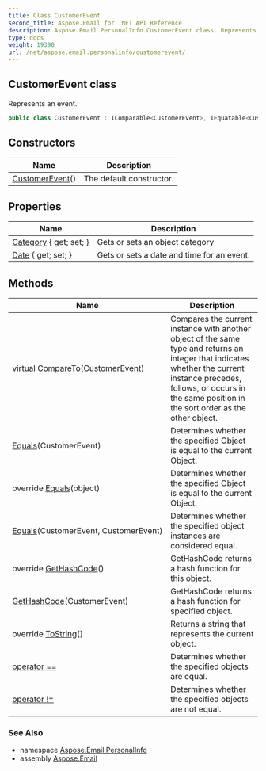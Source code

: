 ```yaml
---
title: Class CustomerEvent
second_title: Aspose.Email for .NET API Reference
description: Aspose.Email.PersonalInfo.CustomerEvent class. Represents an event
type: docs
weight: 19390
url: /net/aspose.email.personalinfo/customerevent/
---
```

## CustomerEvent class

Represents an event.

```csharp
public class CustomerEvent : IComparable<CustomerEvent>, IEquatable<CustomerEvent>
```

## Constructors

| Name | Description |
| --- | --- |
| [CustomerEvent](customerevent/)() | The default constructor. |

## Properties

| Name | Description |
| --- | --- |
| [Category](../../aspose.email.personalinfo/customerevent/category/) { get; set; } | Gets or sets an object category |
| [Date](../../aspose.email.personalinfo/customerevent/date/) { get; set; } | Gets or sets a date and time for an event. |

## Methods

| Name | Description |
| --- | --- |
| virtual [CompareTo](../../aspose.email.personalinfo/customerevent/compareto/)(CustomerEvent) | Compares the current instance with another object of the same type and returns an integer that indicates whether the current instance precedes, follows, or occurs in the same position in the sort order as the other object. |
| [Equals](../../aspose.email.personalinfo/customerevent/equals/#equals)(CustomerEvent) | Determines whether the specified Object is equal to the current Object. |
| override [Equals](../../aspose.email.personalinfo/customerevent/equals/#equals_2)(object) | Determines whether the specified Object is equal to the current Object. |
| [Equals](../../aspose.email.personalinfo/customerevent/equals/#equals_1)(CustomerEvent, CustomerEvent) | Determines whether the specified object instances are considered equal. |
| override [GetHashCode](../../aspose.email.personalinfo/customerevent/gethashcode/#gethashcode)() | GetHashCode returns a hash function for this object. |
| [GetHashCode](../../aspose.email.personalinfo/customerevent/gethashcode/#gethashcode_1)(CustomerEvent) | GetHashCode returns a hash function for specified object. |
| override [ToString](../../aspose.email.personalinfo/customerevent/tostring/)() | Returns a string that represents the current object. |
| [operator ==](../../aspose.email.personalinfo/customerevent/op_equality/) | Determines whether the specified objects are equal. |
| [operator !=](../../aspose.email.personalinfo/customerevent/op_inequality/) | Determines whether the specified objects are not equal. |

### See Also

* namespace [Aspose.Email.PersonalInfo](../../aspose.email.personalinfo/)
* assembly [Aspose.Email](../../)


